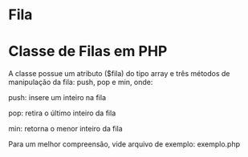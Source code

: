 # Fila
Classe de Filas em PHP
======================

A classe possue um atributo ($fila) do tipo array e três métodos de manipulação da fila: push, pop e min, onde:

push: insere um inteiro na fila

pop: retira o último inteiro da fila

min: retorna o menor inteiro da fila

Para um melhor compreensão, vide arquivo de exemplo: exemplo.php